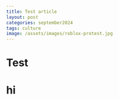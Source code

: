```yaml
---
title: Test article
layout: post
categories: september2024
tags: culture
image: /assets/images/roblox-protest.jpg
---
```

# Test

# hi